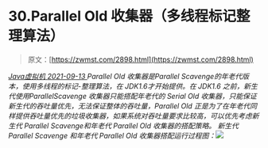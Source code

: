 <!--yml
category: 未分类
date: 0001-01-01 00:00:00
--->

# 30.Parallel Old 收集器（多线程标记整理算法）

> 原文：[https://zwmst.com/2898.html](https://zwmst.com/2898.html)

   [ *Java虚拟机* ](https://zwmst.com/java%e8%99%9a%e6%8b%9f%e6%9c%ba)*[ <time datetime="2021-09-14T00:33:28+08:00"> 2021-09-13 </time> ](https://zwmst.com/2898.html)  Parallel Old 收集器是Parallel Scavenge的年老代版本，使用多线程的标记-整理算法，在 JDK1.6才开始提供。在 JDK1.6 之前，新生代使用ParallelScavenge 收集器只能搭配年老代的 Serial Old 收集器，只能保证新生代的吞吐量优先，无法保证整体的吞吐量，Parallel Old 正是为了在年老代同样提供吞吐量优先的垃圾收集器，如果系统对吞吐量要求比较高，可以优先考虑新生代 Parallel Scavenge和年老代 Parallel Old 收集器的搭配策略。
新生代 Parallel Scavenge 和年老代 Parallel Old 收集器搭配运行过程图：![](img/632d5cd44e394e6d8c8f79b02466059c.png)*